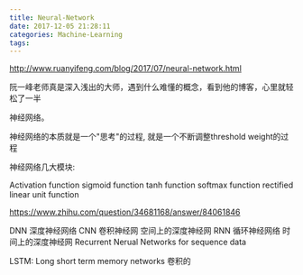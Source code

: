 ```yaml
---
title: Neural-Network
date: 2017-12-05 21:28:11
categories: Machine-Learning
tags:
---
```


http://www.ruanyifeng.com/blog/2017/07/neural-network.html

阮一峰老师真是深入浅出的大师，遇到什么难懂的概念，看到他的博客，心里就轻松了一半

神经网络。

神经网络的本质就是一个"思考"的过程, 就是一个不断调整threshold weight的过程


神经网络几大模块:

Activation function
sigmoid function
tanh function
softmax function
rectified linear unit function

https://www.zhihu.com/question/34681168/answer/84061846

DNN 深度神经网络
CNN 卷积神经网 空间上的深度神经网 
RNN 循环神经网络 时间上的深度神经网 Recurrent Nerual Networks for sequence data

LSTM: Long short term memory networks
卷积的

